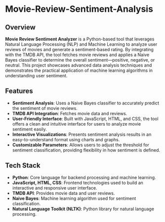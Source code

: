 # Movie-Review-Sentiment-Analysis

## Overview

**Movie Review Sentiment Analyzer** is a Python-based tool that leverages Natural Language Processing (NLP) and Machine Learning to analyze user reviews of movies and generate a sentiment-based rating. By integrating with the TMDB API, the tool fetches movie reviews and applies a Naive Bayes classifier to determine the overall sentiment—positive, negative, or neutral. This project showcases advanced data analysis techniques and demonstrates the practical application of machine learning algorithms in understanding user sentiment.

## Features

- **Sentiment Analysis**: Uses a Naive Bayes classifier to accurately predict the sentiment of movie reviews.
- **TMDB API Integration**: Fetches movie data and reviews.
- **User-Friendly Interface**: Built with JavaScript, HTML, and CSS, the tool offers a clean and intuitive interface for users to analyze movie sentiment easily.
- **Interactive Visualizations**: Presents sentiment analysis results in an easy-to-understand format using charts and graphs.
- **Customizable Parameters**: Allows users to adjust the threshold for sentiment classification, providing flexibility in how sentiment is defined.

## Tech Stack

- **Python**: Core language for backend processing and machine learning.
- **JavaScript, HTML, CSS**: Frontend technologies used to build an interactive and responsive user interface.
- **TMDB API**: Provides movie data and user reviews.
- **Naive Bayes**: Machine learning algorithm used for sentiment classification.
- **Natural Language Toolkit (NLTK)**: Python library for natural language processing.
